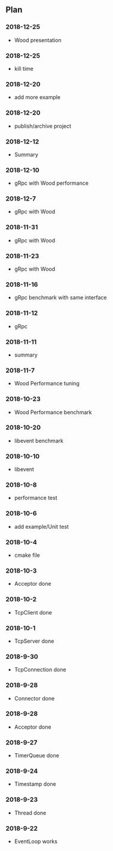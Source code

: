 ## Plan

### 2018-12-25
* Wood presentation

### 2018-12-25
* kill time

### 2018-12-20
* add more example

### 2018-12-20
* publish/archive project

### 2018-12-12
* Summary

### 2018-12-10
* gRpc with Wood performance

### 2018-12-7
* gRpc with Wood 

### 2018-11-31
* gRpc with Wood 

### 2018-11-23
* gRpc with Wood 

### 2018-11-16
* gRpc benchmark with same interface 

### 2018-11-12
* gRpc

### 2018-11-11
* summary 

### 2018-11-7
* Wood Performance tuning

### 2018-10-23
* Wood Performance benchmark

### 2018-10-20
* libevent benchmark

### 2018-10-10
* libevent

### 2018-10-8
* performance test

### 2018-10-6
* add example/Unit test

### 2018-10-4
* cmake file

### 2018-10-3
* Acceptor done

### 2018-10-2
* TcpClient done

### 2018-10-1
* TcpServer done

### 2018-9-30
* TcpConnection done

### 2018-9-28
* Connector done

### 2018-9-28
* Acceptor done

### 2018-9-27
* TimerQueue done

### 2018-9-24
* Timestamp done

### 2018-9-23
* Thread done

### 2018-9-22
* EventLoop works
